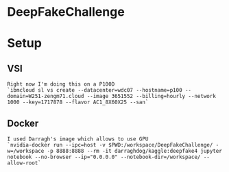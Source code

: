 # DeepFakeChallenge

# Setup
## VSI
    Right now I'm doing this on a P100D
    `ibmcloud sl vs create --datacenter=wdc07 --hostname=p100 --domain=W251-zengm71.cloud --image 3651552 --billing=hourly --network 1000 --key=1717878 --flavor AC1_8X60X25 --san`
## Docker 
    I used Darragh's image which allows to use GPU
    `nvidia-docker run --ipc=host -v $PWD:/workspace/DeepFakeChallenge/ -w=/workspace -p 8888:8888 --rm -it darraghdog/kaggle:deepfake4 jupyter notebook --no-browser --ip="0.0.0.0" --notebook-dir=/workspace/ --allow-root`
